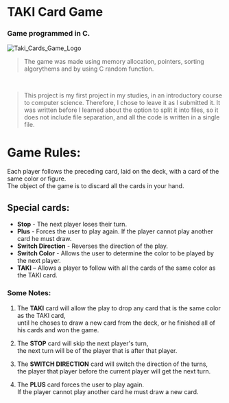 # TAKI Card Game
### Game programmed in C. 
![Taki_Cards_Game_Logo](https://user-images.githubusercontent.com/104992892/188504607-fa0156de-c1f6-4205-bc23-e20fb591c0e3.png)
  
> The game was made using memory allocation, pointers, sorting algorythems and by using C random function.
<br />

> This project is my first project in my studies, in an introductory course to computer science. Therefore, I chose to leave it as I submitted it. It was written before I learned about the option to split it into files, so it does not include file separation, and all the code is written in a single file.

# Game Rules:
Each player follows the preceding card, laid on the deck, with a card of the same color or figure.  
The object of the game is to discard all the cards in your hand.
  
      
## Special cards:
* **Stop** - The next player loses their turn.
* **Plus** - Forces the user to play again. If the player cannot play another card he must draw.
* **Switch Direction** - Reverses the direction of the play.
* **Switch Color** - Allows the user to determine the color to be played by the next player.
* **TAKI** – Allows a player to follow with all the cards of the same color as the TAKI card.

     
### Some Notes:
1.  The **TAKI** card will allow the play to drop any card that is the same color as the TAKI card,  
    until he choses to draw a new card from the deck, or he finished all of his cards and won the game.
    
2. The **STOP** card will skip the next player's turn,  
   the next turn will be of the player that is after that player.

3. The **SWITCH DIRECTION** card will switch the direction of the turns,  
   the player that player before the current player will get the next turn.
   
4. The **PLUS** card forces the user to play again.  
   If the player cannot play another card he must draw a new card.
